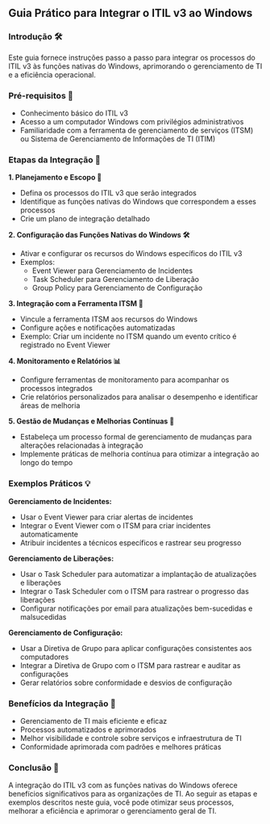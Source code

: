 ## Guia Prático para Integrar o ITIL v3 ao Windows

### Introdução 🛠️

Este guia fornece instruções passo a passo para integrar os processos do ITIL v3 às funções nativas do Windows, aprimorando o gerenciamento de TI e a eficiência operacional.

### Pré-requisitos 🚩

* Conhecimento básico do ITIL v3
* Acesso a um computador Windows com privilégios administrativos
* Familiaridade com a ferramenta de gerenciamento de serviços (ITSM) ou Sistema de Gerenciamento de Informações de TI (ITIM)

### Etapas da Integração 🤝

**1. Planejamento e Escopo 🎯**

* Defina os processos do ITIL v3 que serão integrados
* Identifique as funções nativas do Windows que correspondem a esses processos
* Crie um plano de integração detalhado

**2. Configuração das Funções Nativas do Windows 🛠️**

* Ativar e configurar os recursos do Windows específicos do ITIL v3
* Exemplos:
    * Event Viewer para Gerenciamento de Incidentes
    * Task Scheduler para Gerenciamento de Liberação
    * Group Policy para Gerenciamento de Configuração

**3. Integração com a Ferramenta ITSM 🔗**

* Vincule a ferramenta ITSM aos recursos do Windows
* Configure ações e notificações automatizadas
* Exemplo: Criar um incidente no ITSM quando um evento crítico é registrado no Event Viewer

**4. Monitoramento e Relatórios 📊**

* Configure ferramentas de monitoramento para acompanhar os processos integrados
* Crie relatórios personalizados para analisar o desempenho e identificar áreas de melhoria

**5. Gestão de Mudanças e Melhorias Contínuas 🔄**

* Estabeleça um processo formal de gerenciamento de mudanças para alterações relacionadas à integração
* Implemente práticas de melhoria contínua para otimizar a integração ao longo do tempo

### Exemplos Práticos 💡

**Gerenciamento de Incidentes:**

* Usar o Event Viewer para criar alertas de incidentes
* Integrar o Event Viewer com o ITSM para criar incidentes automaticamente
* Atribuir incidentes a técnicos específicos e rastrear seu progresso

**Gerenciamento de Liberações:**

* Usar o Task Scheduler para automatizar a implantação de atualizações e liberações
* Integrar o Task Scheduler com o ITSM para rastrear o progresso das liberações
* Configurar notificações por email para atualizações bem-sucedidas e malsucedidas

**Gerenciamento de Configuração:**

* Usar a Diretiva de Grupo para aplicar configurações consistentes aos computadores
* Integrar a Diretiva de Grupo com o ITSM para rastrear e auditar as configurações
* Gerar relatórios sobre conformidade e desvios de configuração

### Benefícios da Integração 🤝

* Gerenciamento de TI mais eficiente e eficaz
* Processos automatizados e aprimorados
* Melhor visibilidade e controle sobre serviços e infraestrutura de TI
* Conformidade aprimorada com padrões e melhores práticas

### Conclusão 🏁

A integração do ITIL v3 com as funções nativas do Windows oferece benefícios significativos para as organizações de TI. Ao seguir as etapas e exemplos descritos neste guia, você pode otimizar seus processos, melhorar a eficiência e aprimorar o gerenciamento geral de TI.